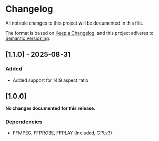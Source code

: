 # Changelog

All notable changes to this project will be documented in this file.

The format is based on [Keep a Changelog](https://keepachangelog.com/en/1.0.0/),
and this project adheres to [Semantic Versioning](https://semver.org/spec/v2.0.0.html).

## [1.1.0] - 2025-08-31

### Added

- Added support for 14:9 aspect ratio

## [1.0.0]

**No changes documented for this release.**

### Dependencies

- FFMPEG, FFPROBE, FFPLAY (Included, GPLv3)
